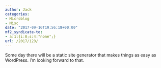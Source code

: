 ```yaml
---
author: Jack
categories:
- Microblog
- Misc
date: "2017-09-16T19:56:18+00:00"
mf2_syndicate-to:
- a:1:{i:0;s:4:"none";}
url: /2017/120/
---
```

Some day there will be a static site generator that makes things as easy as WordPress. I&#8217;m looking forward to that.